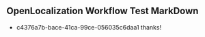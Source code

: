## OpenLocalization Workflow Test MarkDown
* c4376a7b-bace-41ca-99ce-056035c6daa1 
thanks!<!--HONumber=Mar16_HO2-->

